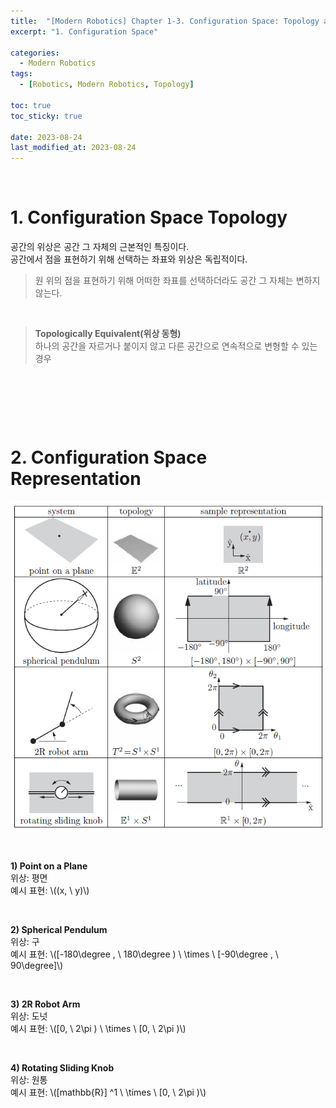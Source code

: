 ```yaml
---
title:  "[Modern Robotics] Chapter 1-3. Configuration Space: Topology and Representation"
excerpt: "1. Configuration Space"

categories:
  - Modern Robotics
tags:
  - [Robotics, Modern Robotics, Topology]

toc: true
toc_sticky: true
 
date: 2023-08-24
last_modified_at: 2023-08-24
---
```


&nbsp;

# 1. Configuration Space Topology
공간의 위상은 공간 그 자체의 근본적인 특징이다.\
공간에서 점을 표현하기 위해 선택하는 좌표와 위상은 독립적이다.
> 원 위의 점을 표현하기 위해 어떠한 좌표를 선택하더라도 공간 그 자체는 변하지 않는다.

&nbsp;

> **Topologically Equivalent(위상 동형)**\
> 하나의 공간을 자르거나 붙이지 않고 다른 공간으로 연속적으로 변형할 수 있는 경우

&nbsp;

&nbsp;

&nbsp;

# 2. Configuration Space Representation
![image](/assets/images/MR_Figure2.9.png)

&nbsp;

**1) Point on a Plane**\
위상: 평면\
예시 표현: \\((x, \ y)\\)

&nbsp;

**2) Spherical Pendulum**\
위상: 구\
예시 표현: \\([-180\degree , \ 180\degree ) \ \times \ [-90\degree , \ 90\degree]\\)

&nbsp;

**3) 2R Robot Arm**\
위상: 도넛\
예시 표현: \\([0, \ 2\pi ) \ \times \ [0, \ 2\pi )\\)

&nbsp;

**4) Rotating Sliding Knob**\
위상: 원통\
예시 표현: \\(\[mathbb{R}\] ^1 \ \times \ [0, \ 2\pi )\\)
